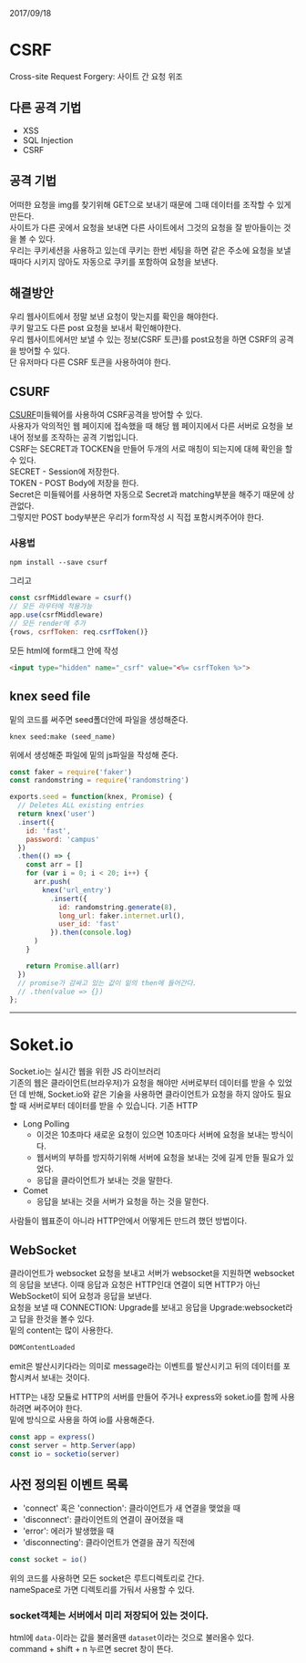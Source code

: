 2017/09/18

# CSRF
Cross-site Request Forgery: 사이트 간 요청 위조  

## 다른 공격 기법
- XSS
- SQL Injection
- CSRF

## 공격 기법
어떠한 요청을 img를 찾기위해 GET으로 보내기 때문에 그때 데이터를 조작할 수 있게 만든다.  
사이트가 다른 곳에서 요청을 보내면 다른 사이트에서 그것의 요청을 잘 받아들이는 것을 볼 수 있다.  
우리는 쿠키세션을 사용하고 있는데 쿠키는 한번 세팅을 하면 같은 주소에 요청을 보낼 때마다 시키지 않아도 자동으로 쿠키를 포함하여 요청을 보낸다.  

## 해결방안
우리 웹사이트에서 정말 보낸 요청이 맞는지를 확인을 해야한다.  
쿠키 말고도 다른 post 요청을 보내서 확인해야한다.  
우리 웹사이트에서만 보낼 수 있는 정보(CSRF 토큰)를 post요청을 하면 CSRF의 공격을 방어할 수 있다.  
단 유저마다 다른 CSRF 토큰을 사용하여야 한다.  

## CSURF
[CSURF](https://www.npmjs.com/package/csurf)미들웨어를 사용하여 CSRF공격을 방어할 수 있다.  
사용자가 악의적인 웹 페이지에 접속했을 때 해당 웹 페이지에서 다른 서버로 요청을 보내어 정보를 조작하는 공격 기법입니다.  
CSRF는 SECRET과 TOCKEN을 만들어 두개의 서로 매칭이 되는지에 대헤 확인을 할수 있다.  
SECRET - Session에 저장한다.  
TOKEN - POST Body에 저장을 한다.  
Secret은 미들웨어를 사용하면 자동으로 Secret과 matching부분을 해주기 때문에 상관없다.  
그렇지만 POST body부분은 우리가 form작성 시 직접 포함시켜주어야 한다.  

### 사용법
```
npm install --save csurf
```
그리고
```js
const csrfMiddleware = csurf()
// 모든 라우터에 적용가능
app.use(csrfMiddleware)
// 모든 render에 추가
{rows, csrfToken: req.csrfToken()}
```
모든 html에 form태그 안에 작성
```html
<input type="hidden" name="_csrf" value="<%= csrfToken %>">
```

## knex seed file
밑의 코드를 써주면 seed폴더안에 파일을 생성해준다.  
```
knex seed:make (seed_name)
```
위에서 생성해준 파일에 밑의 js파일을 작성해 준다.  
```js
const faker = require('faker')
const randomstring = require('randomstring')

exports.seed = function(knex, Promise) {
  // Deletes ALL existing entries
  return knex('user')
  .insert({
    id: 'fast',
    password: 'campus'
  })
  .then(() => {
    const arr = []
    for (var i = 0; i < 20; i++) {
      arr.push(
        knex('url_entry')
          .insert({
            id: randomstring.generate(8),
            long_url: faker.internet.url(),
            user_id: 'fast'
          }).then(console.log)
      )
    }

    return Promise.all(arr)
  })
  // promise가 감싸고 있는 값이 밑의 then에 들어간다.
  // .then(value => {})
};
```

- - -
# Soket.io
Socket.io는 실시간 웹을 위한 JS 라이브러리  
기존의 웹은 클라이언트(브라우저)가 요청을 해야만 서버로부터 데이터를 받을 수 있었던 데 반해, Socket.io와 같은 기술을 사용하면 클라이언트가 요청을 하지 않아도 필요할 때 서버로부터 데이터를 받을 수 있습니다.
기존 HTTP 
- Long Polling
  - 이것은 10초마다 새로운 요청이 있으면 10초마다 서버에 요청을 보내는 방식이다.  
  - 웹서버의 부하를 방지하기위해 서버에 요청을 보내는 것에 길게 만들 필요가 있었다.  
  - 응답을 클라이언트가 보내는 것을 말한다.  
- Comet
  - 응답을 보내는 것을 서버가 요청을 하는 것을 말한다.  

사람들이 웹표준이 아니라 HTTP안에서 어떻게든 만드려 했던 방법이다.  

## WebSocket
클라이언트가 websocket 요청을 보내고 서버가 websocket을 지원하면 websocket의 응답을 보낸다. 이때 응답과 요청은 HTTP인대 연결이 되면 HTTP가 아닌 WebSocket이 되어 요청과 응답을 보낸다.  
요청을 보낼 때 CONNECTION: Upgrade를 보내고 응답을 Upgrade:websocket라고 답을 한것을 볼수 있다.  
밑의 content는 많이 사용한다.     
```js
DOMContentLoaded
```
emit은 발산시키다라는 의미로 message라는 이벤트를 발산시키고 뒤의 데이터를 포함시켜서 보내는 것이다.  

HTTP는 내장 모듈로 HTTP의 서버를 만들어 주거나 express와 soket.io를 함께 사용하려면 써주어야 한다.  
밑에 방식으로 사용을 하여 io를 사용해준다.  
```js
const app = express()
const server = http.Server(app)
const io = socketio(server)
```

## 사전 정의된 이벤트 목록
- 'connect' 혹은 'connection': 클라이언트가 새 연결을 맺었을 때
- 'disconnect': 클라이언트의 연결이 끊어졌을 때
- 'error': 에러가 발생했을 때
- 'disconnecting': 클라이언트가 연결을 끊기 직전에

```js
const socket = io()
```
위의 코드를 사용하면 모든 socket은 루트디렉토리로 간다.  
nameSpace로 가면 디렉토리를 가둬서 사용할 수 있다.  

### socket객체는 서버에서 미리 저장되어 있는 것이다.  

html에 `data-`이라는 값을 불러올땐 `dataset`이라는 것으로 불러올수 있다.  
command + shift + n 누르면 secret 창이 뜬다.  